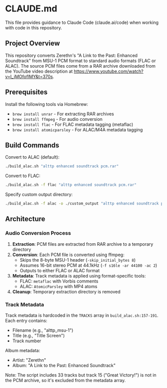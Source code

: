 # CLAUDE.md

This file provides guidance to Claude Code (claude.ai/code) when working with code in this repository.

## Project Overview

This repository converts Zerethn's "A Link to the Past: Enhanced Soundtrack" from MSU-1 PCM format to standard audio formats (FLAC or ALAC). The source PCM files come from a RAR archive downloaded from the YouTube video description at https://www.youtube.com/watch?v=I_jMOfoflMY&t=370s.

## Prerequisites

Install the following tools via Homebrew:
- `brew install unrar` - For extracting RAR archives
- `brew install ffmpeg` - For audio conversion
- `brew install flac` - For FLAC metadata tagging (metaflac)
- `brew install atomicparsley` - For ALAC/M4A metadata tagging

## Build Commands

Convert to ALAC (default):
```bash
./build_alac.sh "alttp enhanced soundtrack pcm.rar"
```

Convert to FLAC:
```bash
./build_alac.sh -f flac "alttp enhanced soundtrack pcm.rar"
```

Specify custom output directory:
```bash
./build_alac.sh -f alac -o ./custom_output "alttp enhanced soundtrack pcm.rar"
```

## Architecture

### Audio Conversion Process

1. **Extraction**: PCM files are extracted from RAR archive to a temporary directory
2. **Conversion**: Each PCM file is converted using ffmpeg:
   - Skips the 8-byte MSU-1 header (`-skip_initial_bytes 8`)
   - Assumes 16-bit stereo PCM at 44.1kHz (`-f s16le -ar 44100 -ac 2`)
   - Outputs to either FLAC or ALAC format
3. **Metadata**: Track metadata is applied using format-specific tools:
   - FLAC: `metaflac` with Vorbis comments
   - ALAC: `AtomicParsley` with MP4 atoms
4. **Cleanup**: Temporary extraction directory is removed

### Track Metadata

Track metadata is hardcoded in the `TRACKS` array in `build_alac.sh:157-191`. Each entry contains:
- Filename (e.g., "alttp_msu-1")
- Title (e.g., "Title Screen")
- Track number

Album metadata:
- Artist: "Zerethn"
- Album: "A Link to the Past: Enhanced Soundtrack"

Note: The script includes 33 tracks but track 15 ("Great Victory!") is not in the PCM archive, so it's excluded from the metadata array.
